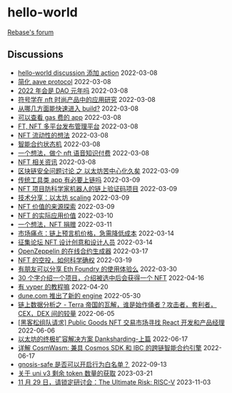 # hello-world

[Rebase's forum](https://github.com/rebase-network/hello-world/discussions)

## Discussions
- [hello-world discussion 添加 action](https://github.com/rebase-network/hello-world/discussions/33) 2022-03-08
- [简化 aave protocol](https://github.com/rebase-network/hello-world/discussions/34) 2022-03-08
- [2022 年会是 DAO 元年吗](https://github.com/rebase-network/hello-world/discussions/36) 2022-03-08
- [符号学在 nft 时尚产品中的应用研究](https://github.com/rebase-network/hello-world/discussions/41) 2022-03-08
- [从哪几方面能快速进入 build?](https://github.com/rebase-network/hello-world/discussions/43) 2022-03-08
- [可以查看 gas 费的 app](https://github.com/rebase-network/hello-world/discussions/45) 2022-03-08
- [FT, NFT 多平台发布管理平台](https://github.com/rebase-network/hello-world/discussions/47) 2022-03-08
- [NFT 流动性的想法](https://github.com/rebase-network/hello-world/discussions/49) 2022-03-08
- [智能合约状态机](https://github.com/rebase-network/hello-world/discussions/50) 2022-03-08
- [一个想法，做个 nft 语音知识付费](https://github.com/rebase-network/hello-world/discussions/52) 2022-03-08
- [NFT 相关资讯](https://github.com/rebase-network/hello-world/discussions/55) 2022-03-08
- [区块链安全问题讨论 之 以太坊苦中心化久矣](https://github.com/rebase-network/hello-world/discussions/56) 2022-03-09
- [传统工具类 app 有必要上链吗](https://github.com/rebase-network/hello-world/discussions/58) 2022-03-09
- [NFT 项目防科学家机器人的链上验证码项目](https://github.com/rebase-network/hello-world/discussions/60) 2022-03-09
- [技术分享：以太坊 scaling](https://github.com/rebase-network/hello-world/discussions/63) 2022-03-09
- [NFT 价值的来源探索](https://github.com/rebase-network/hello-world/discussions/65) 2022-03-09
- [NFT 的实际应用价值](https://github.com/rebase-network/hello-world/discussions/66) 2022-03-10
- [一个想法，NFT 捐赠](https://github.com/rebase-network/hello-world/discussions/67) 2022-03-11
- [市场痛点：链上预言机价格，急需降低成本](https://github.com/rebase-network/hello-world/discussions/70) 2022-03-14
- [征集论坛 NFT 设计创意和设计人员](https://github.com/rebase-network/hello-world/discussions/71) 2022-03-14
- [OpenZeppelin 的在线合约生成器](https://github.com/rebase-network/hello-world/discussions/73) 2022-03-17
- [NFT 的空投，如何科学确权](https://github.com/rebase-network/hello-world/discussions/77) 2022-03-19
- [有朋友可以分享 Eth Foundry 的使用体验么](https://github.com/rebase-network/hello-world/discussions/91) 2022-03-30
- [30 个字介绍一个项目，介绍被选中后会获得一个 NFT](https://github.com/rebase-network/hello-world/discussions/107) 2022-04-16
- [有 vyper 的教程嘛](https://github.com/rebase-network/hello-world/discussions/109) 2022-04-20
- [dune.com 推出了新的 engine](https://github.com/rebase-network/hello-world/discussions/131) 2022-05-30
- [链上数据分析之 - Terra 帝国的瓦解，谁是始作俑者？攻击者，套利者，CEX，DEX 间的较量](https://github.com/rebase-network/hello-world/discussions/140) 2022-06-05
- [[黑客松组队请求] Public Goods NFT 交易市场寻找 React 开发和产品经理](https://github.com/rebase-network/hello-world/discussions/141) 2022-06-06
- [以太坊的终极扩容解决方案 Danksharding-上篇](https://github.com/rebase-network/hello-world/discussions/159) 2022-06-17
- [详解 CosmWasm: 兼具 Cosmos SDK 和 IBC 的跨链智能合约引擎](https://github.com/rebase-network/hello-world/discussions/161) 2022-06-17
- [gnosis-safe 是否可以开启行为白名单？](https://github.com/rebase-network/hello-world/discussions/228) 2022-09-13
- [关于 uni v3 剩余 token 数量的获取](https://github.com/rebase-network/hello-world/discussions/341) 2023-03-21
- [11 月 29 日，请锁定研讨会：The Ultimate Risk: RISC-V](https://github.com/rebase-network/hello-world/discussions/453) 2023-11-03
